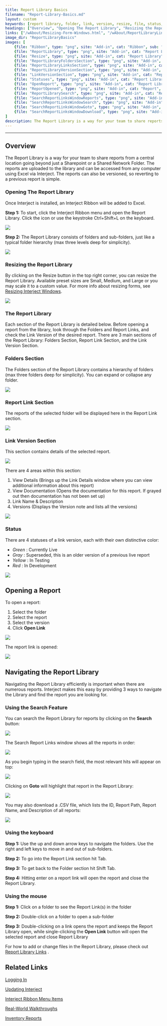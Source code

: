 ```yaml
---
title: Report Library Basics
filename: "Report-Library-Basics.md"
layout: custom
keywords: [report library, folder, link, version, resize, file, status, navigate, search]
headings: ["Overview", "Opening The Report Library", "Resizing the Report Library", "The Report Library", "Folders Section", "Report Link Section", "Link Version Section", "Status", "Opening a Report", "Navigating the Report Library", "Using the Search Feature", "Using the keyboard", "Using the mouse", "Related Links"]
links: ["/wAbout/Resizing-Form-Windows.html", "/wAbout/ReportLibraryLinks.html", "/wAbout/Logging-In.html", "/wAbout/Updating-Interject.html", "/wGetStarted/INTERJECT-Ribbon-Menu-Items.html", "/wAbout/Real-World-Walkthroughs.html", "/wAbout/Inventory-Reports.html"]
image_dir: "ReportLibraryBasics"
images: [
	{file: "Ribbon", type: "png", site: "Add-in", cat: "Ribbon", sub: "Report Library", report: "", ribbon: "Simple", config: ""}, 
    {file: "ReportLibrary", type: "png", site: "Add-in", cat: "Report Library", sub: "", report: "Interject Inventory Demo", ribbon: "", config: ""}, 
    {file: "Resize", type: "png", site: "Add-in", cat: "Report Library", sub: "Resize", report: "", ribbon: "", config: ""}, 
    {file: "ReportLibraryFoldersSection", type: "png", site: "Add-in", cat: "Report Library", sub: "", report: "Interject Inventory Demo", ribbon: "", config: ""}, 
    {file: "ReportLibraryLinksSection", type: "png", site: "Add-in", cat: "Report Library", sub: "", report: "Interject Inventory Demo", ribbon: "", config: ""}, 
    {file: "ReportLibraryVersionSection", type: "png", site: "Add-in", cat: "Report Library", sub: "", report: "Interject Inventory Demo", ribbon: "", config: ""}, 
    {file: "LinkVersionSection", type: "png", site: "Add-in", cat: "Report Library", sub: "", report: "", ribbon: "", config: ""}, 
    {file: "Statuses", type: "png", site: "Add-in", cat: "Report Library", sub: "", report: "", ribbon: "", config: ""}, 
    {file: "OpenReport", type: "png", site: "Add-in", cat: "Report Library", sub: "", report: "Interject Inventory Demo", ribbon: "", config: ""}, 
    {file: "ReportOpened", type: "png", site: "Add-in", cat: "Report", sub: "", report: "Quick Customer Search", ribbon: "Advanced", config: ""}, 
    {file: "ReportLibrarySearch", type: "png", site: "Add-in", cat: "Report Library", sub: "", report: "", ribbon: "", config: ""}, 
    {file: "SearchReportLinksWindowReports", type: "png", site: "Add-in", cat: "Report Library", sub: "Search", report: "", ribbon: "", config: ""}, 
    {file: "SearchReportLinksWindowSearch", type: "png", site: "Add-in", cat: "Report Library", sub: "Search", report: "", ribbon: "", config: ""}, 
    {file: "SearchReportLinksWindowGoto", type: "png", site: "Add-in", cat: "Report Library", sub: "Search", report: "", ribbon: "", config: ""}, 
    {file: "SearchReportLinksWindowDownload", type: "png", site: "Add-in", cat: "Report Library", sub: "Search", report: "", ribbon: "", config: ""}
]
description: The Report Library is a way for your team to share reports from a central location going beyond just a Sharepoint or a Shared Network Folder.The reports are uploaded to the library and can be accessed from any computer using Excel via Interject.
---
```

* * *

## Overview

The Report Library is a way for your team to share reports from a central location going beyond just a Sharepoint or a Shared Network Folder. The reports are uploaded to the library and can be accessed from any computer using Excel via Interject. The reports can also be versioned, so reverting to a previous report is simple.

### Opening The Report Library

Once Interject is installed, an Interject Ribbon will be added to Excel.

**Step 1:** To start, click the Interject Ribbon menu and open the Report Library. Click the icon or use the keystroke Ctrl+Shift+L on the keyboard.

![](/images/ReportLibraryBasics/Ribbon.png)
<br>

**Step 2:** The Report Library consists of folders and sub-folders, just like a typical folder hierarchy (max three levels deep for simplicity).

![](/images/ReportLibraryBasics/ReportLibrary.png)
<br>

### Resizing the Report Library

By clicking on the Resize button in the top right corner, you can resize the Report Library. Available preset sizes are Small, Medium, and Large or you may scale it to a custom value. For more info about resizing forms, see [Resizing Interject Windows](/wAbout/Resizing-Form-Windows.html).

![](/images/ReportLibraryBasics/Resize.png)
<br>

### The Report Library

Each section of the Report Library is detailed below. Before opening a report from the library, look through the Folders and Report Links, and check the Link Version of the desired report. There are 3 main sections of the Report Library: Folders Section, Report Link Section, and the Link Version Section.

### Folders Section

The Folders section of the Report Library contains a hierarchy of folders (max three folders deep for simplicity). You can expand or collapse any folder.

![](/images/ReportLibraryBasics/ReportLibraryFoldersSection.png)
<br>

### Report Link Section

The reports of the selected folder will be displayed here in the Report Link section.

![](/images/ReportLibraryBasics/ReportLibraryLinksSection.png)
<br>

### Link Version Section

This section contains details of the selected report.

![](/images/ReportLibraryBasics/ReportLibraryVersionSection.png)
<br>

There are 4 areas within this section:

1. View Details (Brings up the Link Details window where you can view additional information about this report)
2. View Documentation (Opens the documentation for this report. If grayed out then documentation has not been set up)
3. Link Name & Description
4. Versions (Displays the Version note and lists all the versions)

![](/images/ReportLibraryBasics/LinkVersionSection.png)
<br>

### Status

There are 4 statuses of a link version, each with their own distinctive color:

* _Green_ : Currently Live
* _Gray_ : Superseded, this is an older version of a previous live report
* _Yellow_ : In Testing
* _Red_ : In Development

![](/images/ReportLibraryBasics/Statuses.png)
<br>

## Opening a Report

To open a report:

1. Select the folder
2. Select the report
3. Select the version
4. Click **Open Link**

![](/images/ReportLibraryBasics/OpenReport.png)
<br>

The report link is opened:

![](/images/ReportLibraryBasics/ReportOpened.png)
<br>

## Navigating the Report Library

Navigating the Report Library efficiently is important when there are numerous reports. Interject makes this easy by providing 3 ways to navigate the Library and find the report you are looking for.

### Using the Search Feature

You can search the Report Library for reports by clicking on the **Search** button:

![](/images/ReportLibraryBasics/ReportLibrarySearch.png)
<br>

The Search Report Links window shows all the reports in order:

![](/images/ReportLibraryBasics/SearchReportLinksWindowReports.png)
<br>

As you begin typing in the search field, the most relevant hits will appear on top:

![](/images/ReportLibraryBasics/SearchReportLinksWindowSearch.png)
<br>

Clicking on **Goto** will highlight that report in the Report Library:

![](/images/ReportLibraryBasics/SearchReportLinksWindowGoto.png)
<br>

You may also download a .CSV file, which lists the ID, Report Path, Report Name, and Description of all reports:

![](/images/ReportLibraryBasics/SearchReportLinksWindowDownload.png)
<br>

### Using the keyboard

**Step 1:** Use the up and down arrow keys to navigate the folders. Use the right and left keys to move in and out of sub-folders.

**Step 2:** To go into the Report Link section hit Tab.

**Step 3:** To get back to the Folder section hit Shift Tab.

**Step 4:** Hitting enter on a report link will open the report and close the Report Library.

### Using the mouse

**Step 1:** Click on a folder to see the Report Link(s) in the folder

**Step 2:** Double-click on a folder to open a sub-folder

**Step 3:** Double-clicking on a link opens the report and keeps the Report Library open, while single-clicking the **Open Link** button will open the selected report and close Report Library

For how to add or change files in the Report Library, please check out [Report Library Links](/wAbout/ReportLibraryLinks.html) .

## Related Links

[Logging In](/wAbout/Logging-In.html)

[Updating Interject](/wAbout/Updating-Interject.html)

[Interject Ribbon Menu Items](/wGetStarted/INTERJECT-Ribbon-Menu-Items.html)

[Real-World Walkthroughs](/wAbout/Real-World-Walkthroughs.html)

[Inventory Reports](/wAbout/Inventory-Reports.html)

